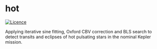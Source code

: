 # hot
[![Licence](http://img.shields.io/badge/license-GPLv3-blue.svg?style=flat)](http://www.gnu.org/licenses/gpl-3.0.html)

Applying iterative sine fitting, Oxford CBV correction and BLS search to detect transits and eclipses of hot pulsating stars in the nominal Kepler mission.
